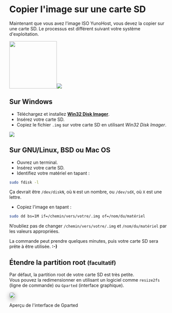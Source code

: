 # Copier l'image sur une carte SD

Maintenant que vous avez l'image ISO YunoHost, vous devez la copier sur une carte SD. Le processus est différent suivant votre système d'exploitation.

<img src="https://yunohost.org/images/sdcard.jpg" width=150><img src="https://yunohost.org/images/micro-sd-card.jpg">

## Sur Windows

* Téléchargez et installez **[Win32 Disk Imager](http://sourceforge.net/projects/win32diskimager/)**.
* Insérez votre carte SD.
* Copiez le fichier `.img` sur votre carte SD en utilisant *Win32 Disk Imager*.

<img src="https://yunohost.org/images/win32diskimager.png">

## Sur GNU/Linux, BSD ou Mac OS

* Ouvrez un terminal.
* Insérez votre carte SD.
* Identifiez votre matériel en tapant :

```bash
sudo fdisk -l
```

Ça devrait être `/dev/diskN`, où `N` est un nombre, ou `/dev/sdX`, où `X` est une lettre.

* Copiez l'image en tapant :

```bash
sudo dd bs=1M if=/chemin/vers/votre/.img of=/nom/du/matériel
```

<span class="glyphicon glyphicon-warning-sign"></span> N’oubliez pas de changer `/chemin/vers/votre/.img` et `/nom/du/matériel` par les valeurs appropriées.

La commande peut prendre quelques minutes, puis votre carte SD sera prête à être utilisée. **:-)**

## Étendre la partition root <small>(facultatif)</small>

Par défaut, la partition root de votre carte SD est très petite.   
Vous pouvez la redimensionner en utilisant un logiciel comme `resize2fs` (ligne de commande) ou `Gparted` (interface graphique).

<img src="https://yunohost.org/images/gparted.jpg" style="max-width:100%;border-radius: 5px;border: 1px solid rgba(0,0,0,0.15);box-shadow: 0 5px 15px rgba(0,0,0,0.35);">

<p class="text-muted">Aperçu de l'interface de Gparted</p>
